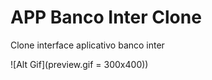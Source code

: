 # APP Banco Inter Clone

Clone interface aplicativo banco inter

![Alt Gif](preview.gif = 300x400))
